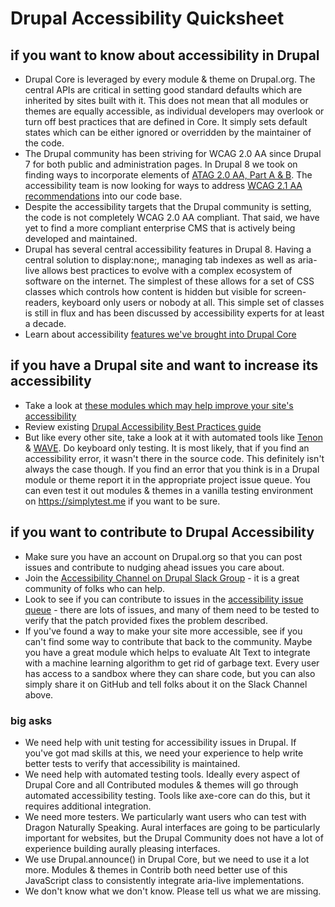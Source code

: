 # Drupal Accessibility Quicksheet

## if you want to know about accessibility in Drupal
- Drupal Core is leveraged by every module & theme on Drupal.org. The central APIs are critical in setting good standard defaults which are inherited by sites built with it. This does not mean that all modules or themes are equally accessible, as individual developers may overlook or turn off best practices that are defined in Core. It simply sets default states which can be either ignored or overridden by the maintainer of the code. 
- The Drupal community has been striving for WCAG 2.0 AA since Drupal 7 for both public and administration pages. In Drupal 8 we took on finding ways to incorporate elements of [ATAG 2.0 AA, Part A & B](https://www.drupal.org/project/issues/search?issue_tags=atag). The accessibility team is now looking for ways to address [WCAG 2.1 AA recommendations](https://www.drupal.org/project/issues/search?issue_tags=wcag21) into our code base. 
- Despite the accessibility targets that the Drupal community is setting, the code is not completely WCAG 2.0 AA compliant. That said, we have yet to find a more compliant enterprise CMS that is actively being developed and maintained. 
- Drupal has several central accessibility features in Drupal 8. Having a central solution to display:none;, managing tab indexes as well as aria-live allows best practices to evolve with a complex ecosystem of software on the internet. The simplest of these allows for a set of CSS classes which controls how content is hidden but visible for screen-readers, keyboard only users or nobody at all. This simple set of classes is still in flux and has been discussed by accessibility experts for at least a decade. 
- Learn about accessibility [features we've brought into Drupal Core](https://www.drupal.org/about/features/accessibility)
## if you have a Drupal site and want to increase its accessibility
- Take a look at [these modules which may help improve your site's accessibility](https://www.drupal.org/node/394252) 
- Review existing [Drupal Accessibility Best Practices guide](https://www.drupal.org/docs/7/accessibility/tools-and-best-practices)
- But like every other site, take a look at it with automated tools like [Tenon](https://tenon.io/) & [WAVE](http://wave.webaim.org/). Do keyboard only testing. It is most likely, that if you find an accessibility error, it wasn't there in the source code. This definitely isn't always the case though. If you find an error that you think is in a Drupal module or theme report it in the appropriate project issue queue. You can even test it out modules & themes in a vanilla testing environment on https://simplytest.me if you want to be sure. 
## if you want to contribute to Drupal Accessibility
- Make sure you have an account on Drupal.org so that you can post issues and contribute to nudging ahead issues you care about.
- Join the [Accessibility Channel on Drupal Slack Group](https://www.drupal.org/slack) - it is a great community of folks who can help.
- Look to see if you can contribute to issues in the [accessibility issue queue](https://www.drupal.org/project/issues/search?issue_tags=accessibility) - there are lots of issues, and many of them need to be tested to verify that the patch provided fixes the problem described. 
- If you've found a way to make your site more accessible, see if you can't find some way to contribute that back to the community. Maybe you have a great module which helps to evaluate Alt Text to integrate with a machine learning algorithm to get rid of garbage text. Every user has access to a sandbox where they can share code, but you can also simply share it on GitHub and tell folks about it on the Slack Channel above. 

### big asks ###
- We need help with unit testing for accessibility issues in Drupal. If you've got mad skills at this, we need your experience to help write better tests to verify that accessibility is maintained.
- We need help with automated testing tools. Ideally every aspect of Drupal Core and all Contributed modules & themes will go through automated accessibility testing. Tools like axe-core can do this, but it requires additional integration.
- We need more testers. We particularly want users who can test with Dragon Naturally Speaking. Aural interfaces are going to be particularly important for websites, but the Drupal Community does not have a lot of experience building aurally pleasing interfaces. 
- We use Drupal.announce() in Drupal Core, but we need to use it a lot more. Modules & themes in Contrib both need better use of this JavaScript class to consistently integrate aria-live implementations. 
- We don't know what we don't know. Please tell us what we are missing.
